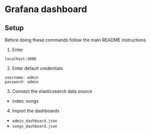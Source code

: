 # Grafana dashboard

## Setup
Before doing these commands follow the main README instructions

1. Enter
```
localhost:3000
```

2. Enter default credentials
```
username: admin
password: admin
```

3. Connect the elasticsearch data source
- index: songs

4. Import the dashboards
- `admin_dashboard.json`
- `songs_dashboard.json` 
